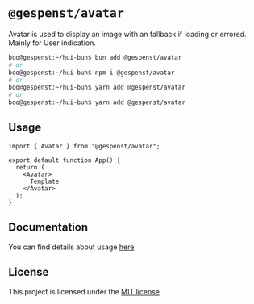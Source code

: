 # `@gespenst/avatar`

Avatar is used to display an image with an fallback if loading or errored. Mainly for User indication.

```sh
boo@gespenst:~/hui-buh$ bun add @gespenst/avatar
# or
boo@gespenst:~/hui-buh$ npm i @gespenst/avatar
# or
boo@gespenst:~/hui-buh$ yarn add @gespenst/avatar
# or
boo@gespenst:~/hui-buh$ yarn add @gespenst/avatar
```

## Usage

```tsx
import { Avatar } from "@gespenst/avatar";

export default function App() {
  return (
    <Avatar>
      Template
    </Avatar>
  );
}
```

## Documentation

You can find details about usage
[here](https://docs-placeholder/docs/components/avatar)

## License

This project is licensed under the
[MIT license](https://opensource.org/license/mit)
